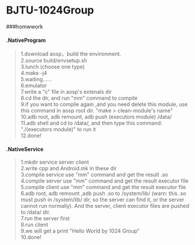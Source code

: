 BJTU-1024Group
=========

###homwwork
#### .NativeProgram
> 1.download aosp，build the environment. <br>
> 2.source build/envsetup.sh <br>
> 3.lunch (choose one type) <br>
> 4.make -j4 <br>
> 5.waiting...... <br>
> 6.emulator <br>
> 7.write a "c" file in aosp's extenals dir <br>
> 8.cd the dir, and run "mm" command to compile <br>
> 9.if you want to compile again ,and you need delete this module, use this command in aosp root dir. "make > clean-module's name" <br>
> 10.adb root, adb remount, adb push (executors module) /data/ <br>
> 11.adb shell and cd to /data/, and then type this command: "./(executors module)" to run it <br>
> 12.done! <br>

#### .NativeService
> 1.mkdir service server client <br>
> 2.write cpp and Android.mk in these dir <br>
> 3.compile service use "mm" command and get the result .so <br>
> 4.compile server  use "mm" command and get the result executor file <br>
> 5.compile client  use "mm" command and get the result executor file <br>
> 6.adb root, adb remount ,adb push .so to /system/lib/ (warn: this .so must push in /system/lib/ dir, so the server can find it, or the server cannot run normally). And the server, client executor files are pushed to /data/ dir. <br>
> 7.run the server first <br>
> 8.run client <br>
> 9.we will get a print "Hello World by 1024 Group" <br>
> 10.done! <br>
